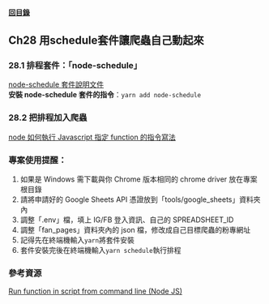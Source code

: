 #### [回目錄](../README.md)
## Ch28	用schedule套件讓爬蟲自己動起來

### 28.1 排程套件：「node-schedule」
[node-schedule 套件說明文件](https://github.com/node-schedule/node-schedule#readme)  
**安裝 node-schedule 套件的指令**：`yarn add node-schedule`  

### 28.2 把排程加入爬蟲
[node 如何執行 Javascript 指定 function 的指令寫法](https://stackoverflow.com/questions/30782693/run-function-in-script-from-command-line-node-js)  

### 專案使用提醒：
1.	如果是 Windows 需下載與你 Chrome 版本相同的 chrome driver 放在專案根目錄
2.	請將申請好的 Google Sheets API 憑證放到「tools/google_sheets」資料夾內
3.	調整「.env」檔，填上 IG/FB 登入資訊、自己的 SPREADSHEET_ID
4.	調整「fan_pages」資料夾內的 json 檔，修改成自己目標爬蟲的粉專網址
5.	記得先在終端機輸入`yarn`將套件安裝
6.	套件安裝完後在終端機輸入`yarn schedule`執行排程

### 參考資源
[Run function in script from command line (Node JS)](https://stackoverflow.com/questions/30782693/run-function-in-script-from-command-line-node-js)   